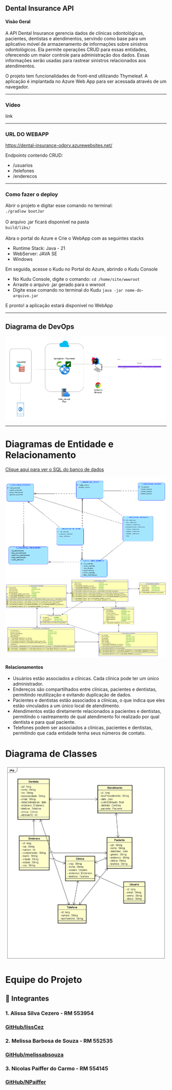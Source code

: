 ﻿## Dental Insurance API

#### Visão Geral

A API Dental Insurance gerencia dados de clínicas odontológicas, pacientes, dentistas e atendimentos, servindo como base para um aplicativo móvel de armazenamento de informações sobre sinistros odontológicos. Ela permite operações CRUD para essas entidades, oferecendo um maior controle para administração dos dados. Essas informações serão usadas para rastrear sinistros relacionados aos atendimentos.

O projeto tem funcionalidades de front-end utilizando Thymeleaf. 
A aplicação é implantada no Azure Web App para ser acessada através de um navegador.

---

### Vídeo
link

---
### URL DO WEBAPP

https://dental-insurance-odprv.azurewebsites.net/

Endpoints contendo CRUD: 

- /usuarios
- /telefones
- /enderecos
---

### Como fazer o deploy

Abrir o projeto e digitar esse comando no terminal:
<br>
``
./gradlew bootJar
``
<br/>
<br/>
O arquivo .jar ficará disponível na pasta
<br/>
``
build/libs/
``
<br/>
<br/>
Abra o portal do Azure e Crie o WebApp com as seguintes stacks
- Runtime Stack: Java - 21
- WebServer: JAVA SE
- Windows

Em seguida, acesse o Kudu no Portal do Azure, abrindo o Kudu Console

- No Kudu Console, digite o comando:
``
cd /home/site/wwwroot
``
- Arraste o arquivo .jar gerado para o wwroot
- Digite esse comando no terminal do Kudu
``java -jar nome-do-arquivo.jar``

E pronto! a aplicação estará disponivel no WebApp 

---

## Diagrama de DevOps

![Devops](src/main/resources/diagramas/devopsD.jpg)

---
# Diagramas de Entidade e Relacionamento

[Clique aqui para ver o SQL do banco de dados](src/main/resources/ddl.sql)

![Logico](src/main/resources/diagramas/Logicalfinal.png)
![Relacional](src/main/resources/diagramas/Relationalfinal.png)

#### Relacionamentos

- Usuários estão associados a clínicas. Cada clínica pode ter um único administrador.
- Endereços são compartilhados entre clínicas, pacientes e dentistas, permitindo reutilização e evitando duplicação de dados.
- Pacientes e dentistas estão associados a clínicas, o que indica que eles estão vinculados a um único local de atendimento.
- Atendimentos estão diretamente relacionados a pacientes e dentistas, permitindo o rastreamento de qual atendimento foi realizado por qual dentista e para qual paciente.
- Telefones podem ser associados a clínicas, pacientes e dentistas, permitindo que cada entidade tenha seus números de contato.

# Diagrama de Classes

![Classes](src/main/resources/diagramas/class_diagram2.jpg)

# Equipe do Projeto

## 🚀 Integrantes

### 1. Alissa Silva Cezero - RM 553954
  ### [GitHub/lissCez](https://github.com/lissCez)

### 2. Melissa Barbosa de Souza - RM 552535
  ### [GitHub/melissabsouza](https://github.com/melissabsouza)

### 3. Nicolas Paiffer do Carmo - RM 554145
  ### [GitHub/NPaiffer](https://github.com/NPaiffer) 

